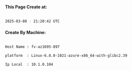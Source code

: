 
   
#### This Page Create at:

```bash

2025-03-08 - 21:20:42 UTC

```

#### Create By Machine:

```bash

Host Name : fv-az1695-897

platform  : Linux-6.8.0-1021-azure-x86_64-with-glibc2.39

Ip Local  : 10.1.0.104

```

